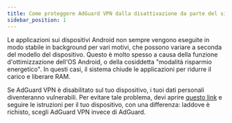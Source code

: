 ```yaml
---
title: Come proteggere AdGuard VPN dalla disattivazione da parte del sistema
sidebar_position: 1
---
```


Le applicazioni sui dispositivi Android non sempre vengono eseguite in modo stabile in background per vari motivi, che possono variare a seconda del modello del dispositivo. Questo è molto spesso a causa della funzione d'ottimizzazione dell'OS Android, o della cosiddetta "modalità risparmio energetico". In questi casi, il sistema chiude le applicazioni per ridurre il carico e liberare RAM.

Se AdGuard VPN è disabilitato sul tuo dispositivo, i tuoi dati personali diventeranno vulnerabili. Per evitare tale problema, devi aprire [questo link](https://adguard.com/kb/adguard-for-android/solving-problems/background-work/) e seguire le istruzioni per il tuo dispositivo, con una differenza: laddove è richisto, scegli AdGuard VPN invece di AdGuard.
